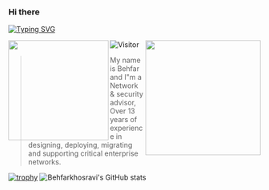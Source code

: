
### Hi there 

<a href="https://git.io/typing-svg"><img src="https://readme-typing-svg.demolab.com?font=Fira+Code&pause=1000&color=6DDCCF&background=FF52BC00&width=610&lines=coding+as+art.+keep+open+source,+enjoy+open+source." alt="Typing SVG" /></a>

<img align='left' src="https://media.giphy.com/media/hvRJCLFzcasrR4ia7z/giphy.gif" width="200">

<img align='right' src="https://media.giphy.com/media/836HiJc7pgzy8iNXCn/giphy.gif" width="230" />

![Visitor](https://visitor-badge.laobi.icu/badge?page_id=behfarkhosravi.behfarkhosravi)

> My name is Behfar and I"m a Network & security advisor, Over 13 years of experience in designing, deploying, migrating and supporting critical enterprise networks.

[![trophy](https://github-profile-trophy.vercel.app/?username=behfarkhosravi&rank=-C,-B&no-bg=true&no-frame=true&theme=matrix&row=2&column=3&margin-w=15&margin-h=15)](https://github.com/ryo-ma/github-profile-trophy)
![Behfarkhosravi's GitHub stats](https://github-readme-stats.vercel.app/api?username=behfarkhosravi&show_icons=true&theme=dark&count_private=true)


 
